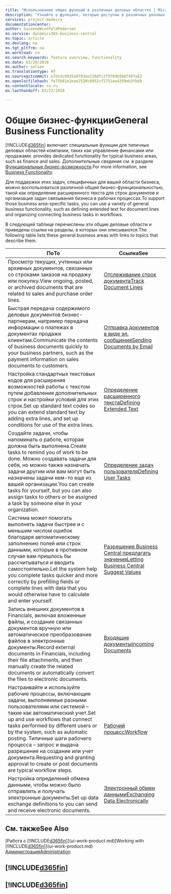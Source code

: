 ```yaml
---
title: "Использование общих функций в различных деловых областях | Microsoft Docs"
description: "Узнайте о функциях, которые доступны в различных деловых областях в Business Central."
services: project-madeira
documentationcenter: 
author: SusanneWindfeldPedersen
ms.service: dynamics365-business-central
ms.topic: article
ms.devlang: na
ms.tgt_pltfrm: na
ms.workload: na
ms.search.keywords: feature overview, functionality
ms.date: 03/20/2018
ms.author: solsen
ms.translationtype: HT
ms.sourcegitcommit: e7dcdc0935a8793ae226dfc2f9709b5b8f487a62
ms.openlocfilehash: fe75b81e2eae2520c6952cf1751ee4259eb3fb68
ms.contentlocale: ru-ru
ms.lasthandoff: 03/22/2018

---
```

# <a name="general-business-functionality"></a><span data-ttu-id="f1504-103">Общие бизнес-функции</span><span class="sxs-lookup"><span data-stu-id="f1504-103">General Business Functionality</span></span>
[!INCLUDE[d365fin](includes/d365fin_md.md)]<span data-ttu-id="f1504-104"> включает специальные функции для типичных деловых областей компании, таких как управление финансами или продажами.</span><span class="sxs-lookup"><span data-stu-id="f1504-104"> provides dedicated functionality for typical business areas, such as finance and sales.</span></span> <span data-ttu-id="f1504-105">Дополнительные сведения см. в разделе [Функциональные бизнес-возможности](across-business-functionality.md).</span><span class="sxs-lookup"><span data-stu-id="f1504-105">For more information, see [Business Functionality](across-business-functionality.md).</span></span>

<span data-ttu-id="f1504-106">Для поддержки этих задач, специфичных для вашей области бизнеса, можно воспользоваться различной общей бизнес-функциональностью, такой как определение расширенного текста для строк документов и организация задач связывания бизнеса в рабочих процессах.</span><span class="sxs-lookup"><span data-stu-id="f1504-106">To support those business area-specific tasks, you can use a variety of general business functionality, such as defining extended text for document lines and organizing connecting business tasks in workflows.</span></span>

<span data-ttu-id="f1504-107">В следующей таблице перечислены эти общие деловые области и приведены ссылки на разделы, в которых они описываются.</span><span class="sxs-lookup"><span data-stu-id="f1504-107">The following table lists these general business areas with links to topics that describe them.</span></span>

| <span data-ttu-id="f1504-108">По</span><span class="sxs-lookup"><span data-stu-id="f1504-108">To</span></span> | <span data-ttu-id="f1504-109">Ссылка</span><span class="sxs-lookup"><span data-stu-id="f1504-109">See</span></span> |
| --- | --- |
|<span data-ttu-id="f1504-110">Просмотр текущих, учтенных или архивных документов, связанных со строками заказов на продажу или покупку.</span><span class="sxs-lookup"><span data-stu-id="f1504-110">View ongoing, posted, or archived documents that are related to sales and purchase order lines.</span></span>|[<span data-ttu-id="f1504-111">Отслеживание строк документа</span><span class="sxs-lookup"><span data-stu-id="f1504-111">Track Document Lines</span></span>](across-how-to-track-document-lines.md)|
| <span data-ttu-id="f1504-112">Быстрая передача содержимого деловых документов бизнес-партнерам, например передача информации о платежах в документах продажи клиентам.</span><span class="sxs-lookup"><span data-stu-id="f1504-112">Communicate the contents of business documents quickly to your business partners, such as the payment information on sales documents to customers.</span></span> |[<span data-ttu-id="f1504-113">Отправка документов в виде эл. сообщения</span><span class="sxs-lookup"><span data-stu-id="f1504-113">Sending Documents by Email</span></span>](ui-how-send-documents-email.md) |
| <span data-ttu-id="f1504-114">Настройка стандартных текстовых кодов для расширения возможностей работы с текстом путем добавления дополнительных строк и настройки условий для этих строк.</span><span class="sxs-lookup"><span data-stu-id="f1504-114">Set up standard text codes so you can extend standard text by adding extra lines, and set up conditions for use of the extra lines.</span></span> |[<span data-ttu-id="f1504-115">Определение расширенного текста</span><span class="sxs-lookup"><span data-stu-id="f1504-115">Defining Extended Text</span></span>](ui-how-define-ext-text.md) |
|<span data-ttu-id="f1504-116">Создайте задачи, чтобы напоминать о работе, которая должна быть выполнена.</span><span class="sxs-lookup"><span data-stu-id="f1504-116">Create tasks to remind you of work to be done.</span></span> <span data-ttu-id="f1504-117">Можно создавать задачи для себя, но можно также назначать задачи другим или вам могут быть назначены задачи кем-то еще из вашей организации.</span><span class="sxs-lookup"><span data-stu-id="f1504-117">You can create tasks for yourself, but you can also assign tasks to others or be assigned a task by someone else in your organization.</span></span>|[<span data-ttu-id="f1504-118">Определение задач пользователя</span><span class="sxs-lookup"><span data-stu-id="f1504-118">Defining User Tasks</span></span>](across-user-tasks.md)|
|<span data-ttu-id="f1504-119">Система может помогать выполнять задачи быстрее и с меньшим числом ошибок благодаря автоматическому заполнению полей или строк данными, которые в противном случае вам пришлось бы рассчитываться и вводить самостоятельно.</span><span class="sxs-lookup"><span data-stu-id="f1504-119">Let the system help you complete tasks quicker and more correctly by prefilling fields or complete lines with data that you would otherwise have to calculate and enter yourself.</span></span>|[<span data-ttu-id="f1504-120">Разрешение Business Central предлагать значения</span><span class="sxs-lookup"><span data-stu-id="f1504-120">Letting Business Central Suggest Values</span></span>](ui-let-system-suggest-values.md)|
|<span data-ttu-id="f1504-121">Запись внешних документов в Financials, включая вложенные файлы, и создание связанных документов вручную или автоматическое преобразование файлов в электронные документы.</span><span class="sxs-lookup"><span data-stu-id="f1504-121">Record external documents in Financials, including their file attachments, and then manually create the related documents or automatically convert the files to electronic documents.</span></span>|[<span data-ttu-id="f1504-122">Входящие документы</span><span class="sxs-lookup"><span data-stu-id="f1504-122">Incoming Documents</span></span>](across-income-documents.md)|
|<span data-ttu-id="f1504-123">Настраивайте и используйте рабочие процессы, включающие задачи, выполняемые разными пользователями или системой – такие как автоматический учет.</span><span class="sxs-lookup"><span data-stu-id="f1504-123">Set up and use workflows that connect tasks performed by different users or by the system, such as automatic posting.</span></span> <span data-ttu-id="f1504-124">Типичные шаги рабочего процесса – запрос и выдача разрешения на создание или учет документа.</span><span class="sxs-lookup"><span data-stu-id="f1504-124">Requesting and granting approval to create or post documents are typical workflow steps.</span></span>|[<span data-ttu-id="f1504-125">Рабочий процесс</span><span class="sxs-lookup"><span data-stu-id="f1504-125">Workflow</span></span>](across-workflow.md)|
| <span data-ttu-id="f1504-126">Настройка определений обмена данными, чтобы можно было отправлять и получать электронные документы.</span><span class="sxs-lookup"><span data-stu-id="f1504-126">Set up data exchange definitions to you can send and receive electronic documents.</span></span> |[<span data-ttu-id="f1504-127">Электронный обмен данными</span><span class="sxs-lookup"><span data-stu-id="f1504-127">Exchanging Data Electronically</span></span>](across-data-exchange.md) |

## <a name="see-also"></a><span data-ttu-id="f1504-128">См. также</span><span class="sxs-lookup"><span data-stu-id="f1504-128">See Also</span></span>
<span data-ttu-id="f1504-129">[Работа с [!INCLUDE[d365fin](includes/d365fin_md.md)]](ui-work-product.md)</span><span class="sxs-lookup"><span data-stu-id="f1504-129">[Working with [!INCLUDE[d365fin](includes/d365fin_md.md)]](ui-work-product.md)</span></span>  
[<span data-ttu-id="f1504-130">Администрация</span><span class="sxs-lookup"><span data-stu-id="f1504-130">Administration</span></span>](admin-setup-and-administration.md)

## [!INCLUDE[d365fin](includes/free_trial_md.md)]  
## [!INCLUDE[d365fin](includes/training_link_md.md)]

